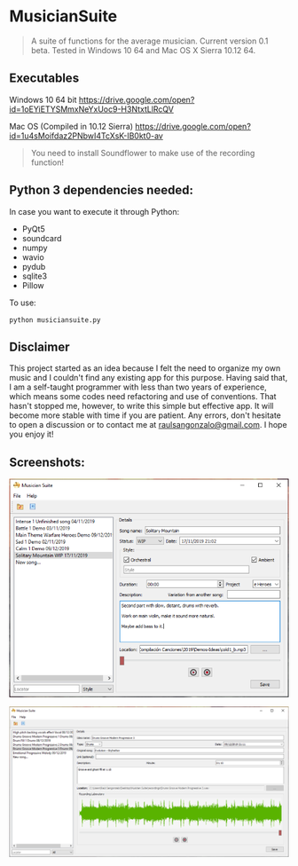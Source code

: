 # MusicianSuite
>A suite of functions for the average musician. Current version 0.1 beta. Tested in Windows 10 64 and Mac OS X Sierra 10.12 64.

## Executables

Windows 10 64 bit
https://drive.google.com/open?id=1oEYiETYSMmxNeYxUoc9-H3NtxtLlRcQV

Mac OS (Compiled in 10.12 Sierra)
https://drive.google.com/open?id=1u4sMoifdaz2PNbwI4TcXsK-IB0kt0-av
>You need to install Soundflower to make use of the recording function!

## Python 3 dependencies needed:
In case you want to execute it through Python:
- PyQt5
- soundcard
- numpy
- wavio
- pydub
- sqlite3
- Pillow

To use:
```
python musiciansuite.py
```

## Disclaimer
This project started as an idea because I felt the need to organize my own music and I couldn't find any existing app for this purpose. Having said that, I am a self-taught programmer with less than two years of experience, which means some codes need refactoring and use of conventions. That hasn't stopped me, however, to write this simple but effective app. It will become more stable with time if you are patient. Any errors, don't hesitate to open a discussion or to contact me at raulsangonzalo@gmail.com. I hope you enjoy it!

## Screenshots:
<p align="center"><img src=Capture1.PNG></p>

![Test Image 1](Capture2.PNG)
